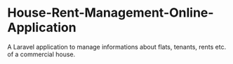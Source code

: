 # House-Rent-Management-Online-Application
A Laravel application to manage informations about flats, tenants, rents etc. of a commercial house.


